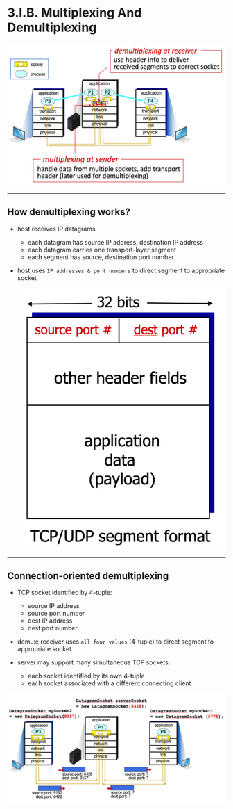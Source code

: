 # 3.I.B. Multiplexing And Demultiplexing

<img src="imgs/multiplexing_demultiplexing.png">

---
## How demultiplexing works?

* host receives IP datagrams
    * each datagram has source IP address, destination IP address
    * each datagram carries one transport-layer segment
    * each segment has source, destination port number

* host uses `IP addresses & port numbers` to direct segment to appropriate socket

    <img src="imgs/tcp_udp_segment_format.png">

---
## Connection-oriented demultiplexing

* TCP socket identified by 4-tuple:
    * source IP address
    * source port number
    * dest IP address
    * dest port number

* demux: receiver uses `all four values` (4-tuple) to direct segment to appropriate socket
* server may support many simultaneous TCP sockets:
    * each socket identified by its own 4-tuple
    * each socket associated with a different connecting client

<img src="imgs/demultiplexing.png">